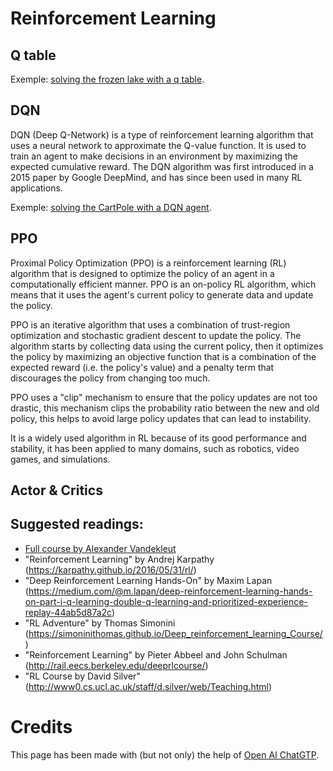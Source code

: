 # Reinforcement Learning

## Q table

Exemple: [solving the frozen lake with a q table](https://github.com/quillaur/data_learning/blob/main/data_science/machine_learning/reinforcement_learning/frozen_lake_q_table.ipynb).

## DQN
DQN (Deep Q-Network) is a type of reinforcement learning algorithm that uses a neural network to approximate the Q-value function. It is used to train an agent to make decisions in an environment by maximizing the expected cumulative reward. The DQN algorithm was first introduced in a 2015 paper by Google DeepMind, and has since been used in many RL applications.

Exemple: [solving the CartPole with a DQN agent](https://github.com/quillaur/data_learning/blob/main/data_science/machine_learning/reinforcement_learning/cartpole_dqn_test).

## PPO
Proximal Policy Optimization (PPO) is a reinforcement learning (RL) algorithm that is designed to optimize the policy of an agent in a computationally efficient manner. PPO is an on-policy RL algorithm, which means that it uses the agent's current policy to generate data and update the policy.

PPO is an iterative algorithm that uses a combination of trust-region optimization and stochastic gradient descent to update the policy. The algorithm starts by collecting data using the current policy, then it optimizes the policy by maximizing an objective function that is a combination of the expected reward (i.e. the policy's value) and a penalty term that discourages the policy from changing too much.

PPO uses a "clip" mechanism to ensure that the policy updates are not too drastic, this mechanism clips the probability ratio between the new and old policy, this helps to avoid large policy updates that can lead to instability.

It is a widely used algorithm in RL because of its good performance and stability, it has been applied to many domains, such as robotics, video games, and simulations.

## Actor & Critics

## Suggested readings:
* [Full course by Alexander Vandekleut](https://alexandervandekleut.github.io/)
* "Reinforcement Learning" by Andrej Karpathy (https://karpathy.github.io/2016/05/31/rl/)
* "Deep Reinforcement Learning Hands-On" by Maxim Lapan (https://medium.com/@m.lapan/deep-reinforcement-learning-hands-on-part-i-q-learning-double-q-learning-and-prioritized-experience-replay-44ab5d87a2c)
* "RL Adventure" by Thomas Simonini (https://simoninithomas.github.io/Deep_reinforcement_learning_Course/)
* "Reinforcement Learning" by Pieter Abbeel and John Schulman (http://rail.eecs.berkeley.edu/deeprlcourse/)
* "RL Course by David Silver" (http://www0.cs.ucl.ac.uk/staff/d.silver/web/Teaching.html)

# Credits
This page has been made with (but not only) the help of [Open AI ChatGTP](https://chat.openai.com/).